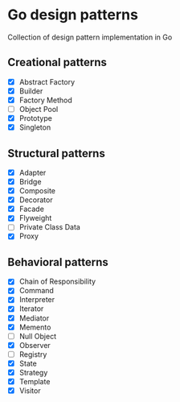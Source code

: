 # Go design patterns
Collection of design pattern implementation in Go

## Creational patterns
- [x] Abstract Factory 
- [x] Builder
- [x] Factory Method
- [ ] Object Pool
- [x] Prototype
- [x] Singleton

## Structural patterns
- [x] Adapter
- [x] Bridge
- [x] Composite
- [x] Decorator
- [x] Facade
- [x] Flyweight
- [ ] Private Class Data
- [x] Proxy

## Behavioral patterns
- [x] Chain of Responsibility
- [x] Command
- [x] Interpreter
- [x] Iterator
- [x] Mediator
- [x] Memento
- [ ] Null Object
- [x] Observer
- [ ] Registry
- [x] State
- [x] Strategy
- [x] Template
- [x] Visitor
